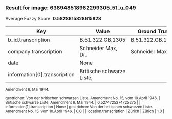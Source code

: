 ### Result for image: 638948518962299305_51_u_049
Average Fuzzy Score: **0.5828615828615828**
<small>

| Key | Value | Ground Truth | Score |
| --- | --- | --- | --- |
| b_id.transcription | B.51.322.GB.1305 | B.51.322.GB.1305. | 0.9696969696969697 |
| company.transcription | Schneider Max, Dr. | Schneider Max, Dr. | 1.0 |
| date | None |  | 0.0 |
| information[0].transcription | Britische schwarze Liste,
Amendment 6, Mai 1944.

gestrichen:
Von der britischen schwarzen Liste.
Amendment No. 15, vom 10.April 1946. | Britische schwarze Liste,
Amendment 6, Mai 1944. | 0.5274725274725275 |
| information[1].transcription | None | gestrichen:
Von der britischen schwarzen Liste.
Amendment No. 15, vom 10.April 1946. | 0.0 |
| location.transcription | Zürich | Zürich | 1.0 |

</small>
